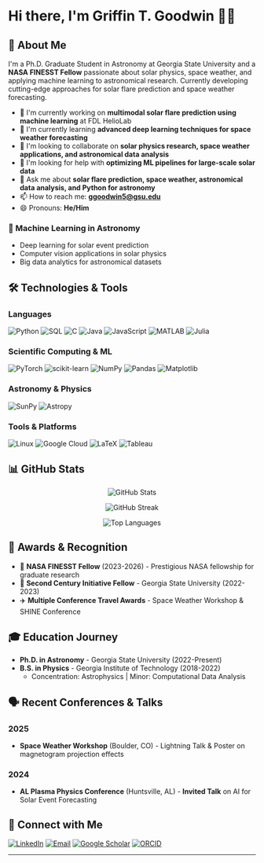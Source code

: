 # Hi there, I'm Griffin T. Goodwin 👋🌟

## 🚀 About Me
I'm a Ph.D. Graduate Student in Astronomy at Georgia State University and a **NASA FINESST Fellow** passionate about solar physics, space weather, and applying machine learning to astronomical research. Currently developing cutting-edge approaches for solar flare prediction and space weather forecasting.

- 🔭 I'm currently working on **multimodal solar flare prediction using machine learning** at FDL HelioLab
- 🌱 I'm currently learning **advanced deep learning techniques for space weather forecasting**
- 👯 I'm looking to collaborate on **solar physics research, space weather applications, and astronomical data analysis**
- 🤔 I'm looking for help with **optimizing ML pipelines for large-scale solar data**
- 💬 Ask me about **solar flare prediction, space weather, astronomical data analysis, and Python for astronomy**
- 📫 How to reach me: **ggoodwin5@gsu.edu**
- 😄 Pronouns: **He/Him**

### 🤖 Machine Learning in Astronomy
- Deep learning for solar event prediction
- Computer vision applications in solar physics
- Big data analytics for astronomical datasets

## 🛠️ Technologies & Tools

### Languages
![Python](https://img.shields.io/badge/-Python-3776AB?style=flat-square&logo=python&logoColor=white)
![SQL](https://img.shields.io/badge/-SQL-4479A1?style=flat-square&logo=mysql&logoColor=white)
![C](https://img.shields.io/badge/-C-A8B9CC?style=flat-square&logo=c&logoColor=black)
![Java](https://img.shields.io/badge/-Java-007396?style=flat-square&logo=java&logoColor=white)
![JavaScript](https://img.shields.io/badge/-JavaScript-F7DF1E?style=flat-square&logo=javascript&logoColor=black)
![MATLAB](https://img.shields.io/badge/-MATLAB-0076A8?style=flat-square&logo=mathworks&logoColor=white)
![Julia](https://img.shields.io/badge/-Julia-9558B2?style=flat-square&logo=julia&logoColor=white)

### Scientific Computing & ML
![PyTorch](https://img.shields.io/badge/-PyTorch-EE4C2C?style=flat-square&logo=pytorch&logoColor=white)
![scikit-learn](https://img.shields.io/badge/-scikit--learn-F7931E?style=flat-square&logo=scikit-learn&logoColor=white)
![NumPy](https://img.shields.io/badge/-NumPy-013243?style=flat-square&logo=numpy&logoColor=white)
![Pandas](https://img.shields.io/badge/-Pandas-150458?style=flat-square&logo=pandas&logoColor=white)
![Matplotlib](https://img.shields.io/badge/-Matplotlib-11557c?style=flat-square&logo=python&logoColor=white)

### Astronomy & Physics
![SunPy](https://img.shields.io/badge/-SunPy-FFD43B?style=flat-square&logo=python&logoColor=black)
![Astropy](https://img.shields.io/badge/-Astropy-306998?style=flat-square&logo=python&logoColor=white)


### Tools & Platforms
![Linux](https://img.shields.io/badge/-Linux-FCC624?style=flat-square&logo=linux&logoColor=black)
![Google Cloud](https://img.shields.io/badge/-Google%20Cloud-4285F4?style=flat-square&logo=google-cloud&logoColor=white)
![LaTeX](https://img.shields.io/badge/-LaTeX-008080?style=flat-square&logo=latex&logoColor=white)
![Tableau](https://img.shields.io/badge/-Tableau-E97627?style=flat-square&logo=tableau&logoColor=white)

## 📊 GitHub Stats

<p align="center">
  <img src="https://github-readme-stats.vercel.app/api?username=griffin-goodwin&show_icons=true&theme=tokyonight&hide_border=true&count_private=true" alt="GitHub Stats" />
</p>

<p align="center">
  <img src="https://github-readme-streak-stats.herokuapp.com/?user=griffin-goodwin&theme=tokyonight&hide_border=true" alt="GitHub Streak" />
</p>

<p align="center">
  <img src="https://github-readme-stats.vercel.app/api/top-langs/?username=griffin-goodwin&layout=compact&theme=tokyonight&hide_border=true" alt="Top Languages" />
</p>


## 🏅 Awards & Recognition

- 🚀 **NASA FINESST Fellow** (2023-2026) - Prestigious NASA fellowship for graduate research
- 🌟 **Second Century Initiative Fellow** - Georgia State University (2022-2023)
- ✈️ **Multiple Conference Travel Awards** - Space Weather Workshop & SHINE Conference

## 🎓 Education Journey

- **Ph.D. in Astronomy** - Georgia State University (2022-Present)
- **B.S. in Physics** - Georgia Institute of Technology (2018-2022) 
  - Concentration: Astrophysics | Minor: Computational Data Analysis

## 🗣️ Recent Conferences & Talks

### 2025
- **Space Weather Workshop** (Boulder, CO) - Lightning Talk & Poster on magnetogram projection effects
### 2024
- **AL Plasma Physics Conference** (Huntsville, AL) - **Invited Talk** on AI for Solar Event Forecasting

## 🤝 Connect with Me

[![LinkedIn](https://img.shields.io/badge/-LinkedIn-0077B5?style=for-the-badge&logo=linkedin&logoColor=white)](https://linkedin.com/in/griffin-goodwin)
[![Email](https://img.shields.io/badge/-Email-D14836?style=for-the-badge&logo=gmail&logoColor=white)](mailto:ggoodwin5@gsu.edu)
[![Google Scholar](https://img.shields.io/badge/-Google%20Scholar-4285F4?style=for-the-badge&logo=google-scholar&logoColor=white)](https://scholar.google.com/citations?user=YOUR_ID)
[![ORCID](https://img.shields.io/badge/-ORCID-A6CE39?style=for-the-badge&logo=orcid&logoColor=white)](https://orcid.org/YOUR-ORCID)



---

<p align="center">
  <img src="https://komarev.com/ghpvc/?username=griffin-goodwin&color=orange&style=flat-sq
